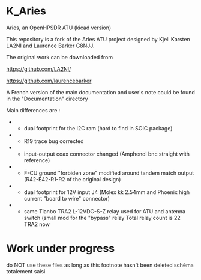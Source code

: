 # K_Aries

Aries, an OpenHPSDR ATU (kicad version) 
 
 This repository is a fork of the Aries ATU project designed by Kjell Karsten LA2NI and Laurence Barker G8NJJ.
 
 The original work can be downloaded from

https://github.com/LA2NI/

https://github.com/laurencebarker

A French version of the main documentation and user's note could be found in the "Documentation" directory

Main differences are : 

* - dual footprint  for the I2C ram (hard to find in SOIC package)
* - R19 trace bug corrected
* - input-output coax connector changed (Amphenol bnc straight with reference)
* - F-CU ground "forbiden zone" modified around tandem match output (R42-E42-R1-R2 of the original design)
* - dual footprint for 12V input J4 (Molex kk 2.54mm and Phoenix high current "board to wire" connector)
* - same Tianbo TRA2 L-12VDC-S-Z relay used for ATU and antenna switch 
(small mod for the "bypass" relay Total relay count is 22 TRA2 now




# Work under progress
do NOT use these files as long as this footnote hasn't been deleted
schéma totalement saisi
